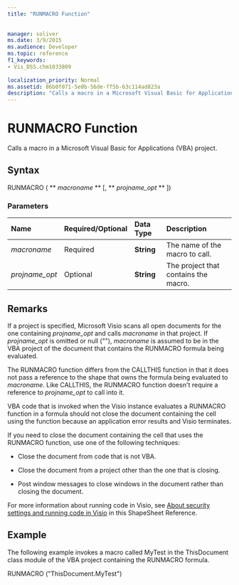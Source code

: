 ```yaml
---
title: "RUNMACRO Function"
 
 
manager: soliver
ms.date: 3/9/2015
ms.audience: Developer
ms.topic: reference
f1_keywords:
- Vis_DSS.chm1033809
 
localization_priority: Normal
ms.assetid: 86b0f071-5e0b-56de-ff5b-63c114ad823a
description: "Calls a macro in a Microsoft Visual Basic for Applications (VBA) project."
---
```


# RUNMACRO Function

Calls a macro in a Microsoft Visual Basic for Applications (VBA) project. 
  
## Syntax

RUNMACRO ( ** *macroname* ** [, ** *projname_opt* ** ]) 
  
### Parameters

|**Name**|**Required/Optional**|**Data Type**|**Description**|
|:-----|:-----|:-----|:-----|
| _macroname_ <br/> |Required  <br/> |**String** <br/> |The name of the macro to call.  <br/> |
| _projname_opt_ <br/> |Optional  <br/> |**String** <br/> | The project that contains the macro.  <br/> |
   
## Remarks

If a project is specified, Microsoft Visio scans all open documents for the one containing  _projname_opt_ and calls  _macroname_ in that project. If  _projname_opt_ is omitted or null (""),  _macroname_ is assumed to be in the VBA project of the document that contains the RUNMACRO formula being evaluated. 
  
The RUNMACRO function differs from the CALLTHIS function in that it does not pass a reference to the shape that owns the formula being evaluated to  _macroname_. Like CALLTHIS, the RUNMACRO function doesn't require a reference to  _projname_opt_ to call into it. 
  
 VBA code that is invoked when the Visio instance evaluates a RUNMACRO function in a formula should not close the document containing the cell using the function because an application error results and Visio terminates. 
  
If you need to close the document containing the cell that uses the RUNMACRO function, use one of the following techniques:
  
- Close the document from code that is not VBA.
    
- Close the document from a project other than the one that is closing.
    
- Post window messages to close windows in the document rather than closing the document.
    
For more information about running code in Visio, see [About security settings and running code in Visio](about-security-settings-and-running-code-in-visio-shapesheet.md) in this ShapeSheet Reference. 
  
## Example

The following example invokes a macro called MyTest in the ThisDocument class module of the VBA project containing the RUNMACRO formula. 
  
RUNMACRO ("ThisDocument.MyTest") 
  

